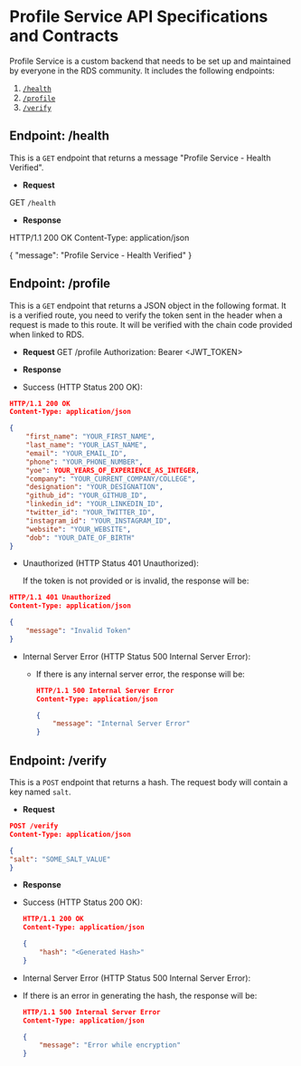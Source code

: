 # Profile Service API Specifications and Contracts

Profile Service is a custom backend that needs to be set up and maintained by everyone in the RDS community. It includes the following endpoints:

1. [`/health`](#endpoint-health)
2. [`/profile`](#endpoint-profile)
3. [`/verify`](#endpoint-verify)

## Endpoint: /health

This is a `GET` endpoint that returns a message "Profile Service - Health Verified".

- **Request**

GET `/health`

- **Response**

HTTP/1.1 200 OK
Content-Type: application/json

{
"message": "Profile Service - Health Verified"
}

## Endpoint: /profile

This is a `GET` endpoint that returns a JSON object in the following format. It is a verified route, you need to verify the token sent in the header when a request is made to this route. It will be verified with the chain code provided when linked to RDS.

- **Request**
GET /profile
Authorization: Bearer <JWT_TOKEN>

- **Response**

- Success (HTTP Status 200 OK):

```json
HTTP/1.1 200 OK
Content-Type: application/json

{
    "first_name": "YOUR_FIRST_NAME",
    "last_name": "YOUR_LAST_NAME",
    "email": "YOUR_EMAIL_ID",
    "phone": "YOUR_PHONE_NUMBER",
    "yoe": YOUR_YEARS_OF_EXPERIENCE_AS_INTEGER,
    "company": "YOUR_CURRENT_COMPANY/COLLEGE",
    "designation": "YOUR_DESIGNATION",
    "github_id": "YOUR_GITHUB_ID",
    "linkedin_id": "YOUR_LINKEDIN_ID",
    "twitter_id": "YOUR_TWITTER_ID",
    "instagram_id": "YOUR_INSTAGRAM_ID",
    "website": "YOUR_WEBSITE",
    "dob": "YOUR_DATE_OF_BIRTH"
}
```

- Unauthorized (HTTP Status 401 Unauthorized):

    If the token is not provided or is invalid, the response will be:

```json
HTTP/1.1 401 Unauthorized
Content-Type: application/json

{
    "message": "Invalid Token"
}
```

- Internal Server Error (HTTP Status 500 Internal Server Error):
  - If there is any internal server error, the response will be:

    ```json
    HTTP/1.1 500 Internal Server Error
    Content-Type: application/json

    {
        "message": "Internal Server Error"
    }
    ```

## Endpoint: /verify

This is a `POST` endpoint that returns a hash. The request body will contain a key named `salt`.

- **Request**

```json
POST /verify
Content-Type: application/json

{
"salt": "SOME_SALT_VALUE"
}
```

- **Response**

- Success (HTTP Status 200 OK):

    ```json
    HTTP/1.1 200 OK
    Content-Type: application/json

    {
        "hash": "<Generated Hash>"
    }
    ```

- Internal Server Error (HTTP Status 500 Internal Server Error):
- If there is an error in generating the hash, the response will be:

    ```json
    HTTP/1.1 500 Internal Server Error
    Content-Type: application/json

    {
        "message": "Error while encryption"
    }
    ```
